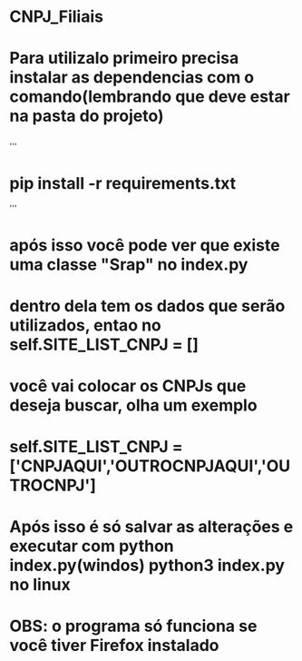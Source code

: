 # <h1 aling="center">CNPJ_Filiais</h1>
# <p>Para utilizalo primeiro precisa instalar as dependencias com o comando(lembrando que deve estar na pasta do projeto)</p>
'''
# pip install -r requirements.txt
'''
# após isso você pode ver que existe uma classe "Srap" no index.py
# dentro dela tem os dados que serão utilizados, entao no self.SITE_LIST_CNPJ = []
# você vai colocar os CNPJs que deseja buscar, olha um exemplo
# self.SITE_LIST_CNPJ = ['CNPJAQUI','OUTROCNPJAQUI','OUTROCNPJ']
# Após isso é só salvar as alterações e executar com python index.py(windos) python3 index.py no linux
# OBS: o programa só funciona se você tiver Firefox instalado
